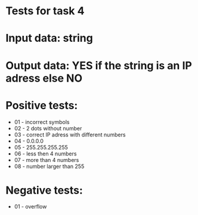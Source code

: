# Tests for task 4

# Input data: string

# Output data: YES if the string is an IP adress else NO

# Positive tests:

- 01 - incorrect symbols
- 02 - 2 dots without number
- 03 - correct IP adress with different numbers
- 04 - 0.0.0.0
- 05 - 255.255.255.255
- 06 - less then 4 numbers
- 07 - more than 4 numbers
- 08 - number larger than 255

# Negative tests:

- 01 - overflow
